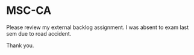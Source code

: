 # MSC-CA
Please review my external backlog assignment.
I was absent to exam last sem due to road accident.

Thank you.
